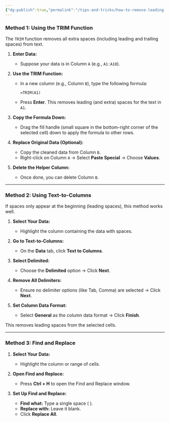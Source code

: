 ```yaml
---
{"dg-publish":true,"permalink":"/tips-and-tricks/how-to-remove-leading-spaces-from-text-in-excel/","noteIcon":"","created":"2024-11-23T03:54:50.527+05:30","updated":"2024-11-23T05:07:57.027+05:30"}
---
```


### **Method 1: Using the TRIM Function**

The `TRIM` function removes all extra spaces (including leading and trailing spaces) from text.

1. **Enter Data:**
    
    - Suppose your data is in Column `A` (e.g., `A1:A10`).
2. **Use the TRIM Function:**
    
    - In a new column (e.g., Column `B`), type the following formula:
        
        ```
        =TRIM(A1)
        ```
        
    - Press **Enter**. This removes leading (and extra) spaces for the text in `A1`.
3. **Copy the Formula Down:**
    
    - Drag the fill handle (small square in the bottom-right corner of the selected cell) down to apply the formula to other rows.
4. **Replace Original Data (Optional):**
    
    - Copy the cleaned data from Column `B`.
    - Right-click on Column `A` → Select **Paste Special** → Choose **Values**.
5. **Delete the Helper Column:**
    
    - Once done, you can delete Column `B`.

---

### **Method 2: Using Text-to-Columns**

If spaces only appear at the beginning (leading spaces), this method works well.

1. **Select Your Data:**
    
    - Highlight the column containing the data with spaces.
2. **Go to Text-to-Columns:**
    
    - On the **Data** tab, click **Text to Columns**.
3. **Select Delimited:**
    
    - Choose the **Delimited** option → Click **Next**.
4. **Remove All Delimiters:**
    
    - Ensure no delimiter options (like Tab, Comma) are selected → Click **Next**.
5. **Set Column Data Format:**
    
    - Select **General** as the column data format → Click **Finish**.

This removes leading spaces from the selected cells.

---

### **Method 3: Find and Replace**

1. **Select Your Data:**
    
    - Highlight the column or range of cells.
2. **Open Find and Replace:**
    
    - Press **Ctrl + H** to open the Find and Replace window.
3. **Set Up Find and Replace:**
    
    - **Find what:** Type a single space ( ).
    - **Replace with:** Leave it blank.
    - Click **Replace All**.
